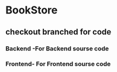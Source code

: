 # BookStore
## checkout branched for code
### Backend -For Backend sourse code
### Frontend- For Frontend sourse code
